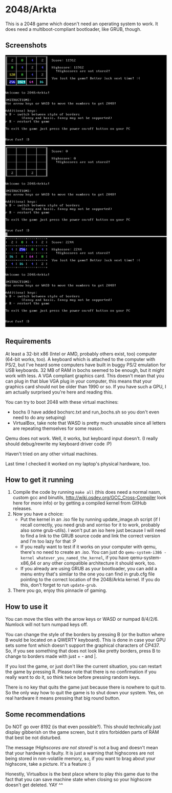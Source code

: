 2048/Arkta
==========

This is a 2048 game which doesn't need an operating system to work. It does need a multiboot-compliant bootloader, like GRUB, though.

Screenshots
-----------
![Screenshot #0](./images/0.png)
![Screenshot #1](./images/1.png)
![Screenshot #2](./images/2.png)

Requirements
------------
At least a 32-bit x86 (Intel or AMD, probably others exist, too) computer (64-bit works, too). A keyboard which is attached to the computer with PS/2, but I've heard some computers have built in buggy PS/2 emulation for USB keyboards. 32 MB of RAM in bochs seemed to be enough, but it might work with less. A VGA compliant graphics card. This doesn't mean that you can plug in that blue VGA plug in your computer, this means that your graphics card should not be older than 1990 or so. If you have such a GPU, I am actually surprised you're here and reading this.

You can try to boot 2048 with these virtual machines:
  * bochs (I have added bochsrc.txt and run_bochs.sh so you don't even need to do any setuping)
  * VirtualBox, take note that WASD is pretty much unusable since all letters are repeating themselves for some reason.

Qemu does not work. Well, it works, but keyboard input doesn't. (I really should debug/rewrite my keyboard driver code :P)

Haven't tried on any other virtual machines.

Last time I checked it worked on my laptop's physical hardware, too.

How to get it running
---------------------
1. Compile the code by running `make all` (this does need a normal nasm, custom gcc and binutils, http://wiki.osdev.org/GCC_Cross-Compiler look here for more info) or by getting a compiled kernel from GitHub releases.
2. Now you have a choice:
    * Put the kernel in an .iso file by running update_image.sh script (if I recall correctly, you need grub and xorriso for it to work, probably also some grub-utils). I won't put an iso here just because I will need to find a link to the GRUB source code and link the correct version and I'm too lazy for that :P
    * If you really want to test if it works on your computer with qemu, there's no need to create an .iso. You can just do `qemu-system-i386 -kernel whatever_you_named_the_kernel`, if you have qemu-system-x86_64 or any other compatible architecture it should work, too.
    * If you already are using GRUB as your bootloader, you can add a menu entry that's similar to the one you can find in grub.cfg file pointing to the correct location of the 2048/Arkta kernel. If you do this, don't forget to run `update-grub`.
3. There you go, enjoy this pinnacle of gaming.

How to use it
-------------
You can move the tiles with the arrow keys or WASD or numpad 8/4/2/6. Numlock will not turn numpad keys off. 

You can change the style of the borders by pressing B (or the button where B would be located on a QWERTY keyboard). This is done in case your GPU sets some font which doesn't support the graphical characters of CP437. So, if you see something that does not look like pretty borders, press B to change to borders made with just + - and |.

If you lost the game, or just don't like the current situation, you can restart the game by pressing R. Please note that there is no confirmation if you really want to do it, so think twice before pressing random keys.

There is no key that quits the game just because there is nowhere to quit to. So the only way how to quit the game is to shut down your system. Yes, on real hardware it means pressing that big round button.

Some recommendations
--------------------
Do NOT go over 8192 (is that even possible?). This should technically just display gibberish on the game screen, but it stirs forbidden parts of RAM that best be not disturbed. 

The message *!Highscores are not stored!* is not a bug and doesn't mean that your hardware is faulty. It is just a warning that highscores are not being stored in non-volatile memory, so, if you want to brag about your highscore, take a picture. It's a feature :)

Honestly, Virtualbox is the best place where to play this game due to the fact that you can save machine state when closing so your highscore doesn't get deleted. YAY ^^
